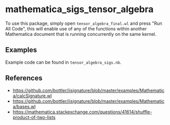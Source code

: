 # mathematica_sigs_tensor_algebra

To use this package, simply open `tensor_algebra_final.wl` and press "Run All Code", this will enable use of any of the functions within another Mathematica document that is running concurrently on the same kernel.

## Examples ##

Example code can be found in `tensor_algebra_sigs.nb`.

## References ##

- https://github.com/bottler/iisignature/blob/master/examples/Mathematica/calcSignature.wl
- https://github.com/bottler/iisignature/blob/master/examples/Mathematica/bases.wl
- https://mathematica.stackexchange.com/questions/41614/shuffle-product-of-two-lists
